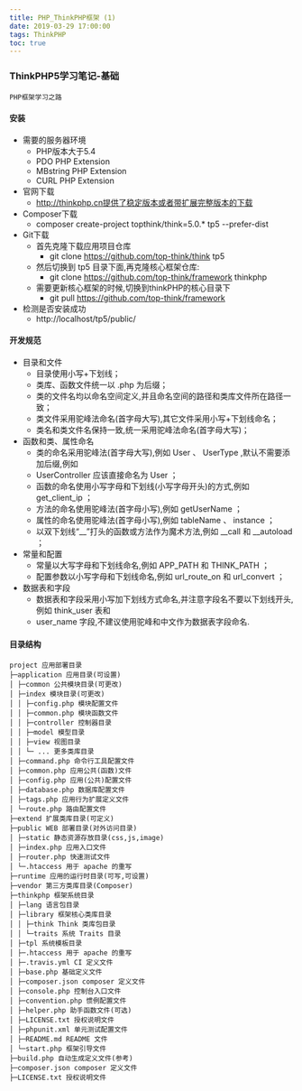 ```yaml
---
title: PHP_ThinkPHP框架 (1)
date: 2019-03-29 17:00:00
tags: ThinkPHP
toc: true
---
```


### ThinkPHP5学习笔记-基础
    PHP框架学习之路

<!-- more -->

#### 安装
- 需要的服务器环境
    * PHP版本大于5.4
    * PDO PHP Extension
    * MBstring PHP Extension
    * CURL PHP Extension
- 官网下载
    * http://thinkphp.cn提供了稳定版本或者带扩展完整版本的下载
- Composer下载
    * composer create-project topthink/think=5.0.* tp5 --prefer-dist
- Git下载
    * 首先克隆下载应用项目仓库
        * git clone https://github.com/top-think/think tp5
    * 然后切换到 tp5 目录下面,再克隆核心框架仓库: 
        * git clone https://github.com/top-think/framework thinkphp
    * 需要更新核心框架的时候,切换到thinkPHP的核心目录下
        * git pull https://github.com/top-think/framework
- 检测是否安装成功
    * http://localhost/tp5/public/

#### 开发规范
- 目录和文件
    * 目录使用小写+下划线；
    * 类库、函数文件统一以 .php 为后缀；
    * 类的文件名均以命名空间定义,并且命名空间的路径和类库文件所在路径一致；
    * 类文件采用驼峰法命名(首字母大写),其它文件采用小写+下划线命名；
    * 类名和类文件名保持一致,统一采用驼峰法命名(首字母大写)；
- 函数和类、属性命名
    * 类的命名采用驼峰法(首字母大写),例如 User 、 UserType ,默认不需要添加后缀,例如
    * UserController 应该直接命名为 User ；
    * 函数的命名使用小写字母和下划线(小写字母开头)的方式,例如 get_client_ip ；
    * 方法的命名使用驼峰法(首字母小写),例如 getUserName ；
    * 属性的命名使用驼峰法(首字母小写),例如 tableName 、 instance ；
    * 以双下划线“__”打头的函数或方法作为魔术方法,例如 __call 和 __autoload ；
- 常量和配置
    * 常量以大写字母和下划线命名,例如 APP_PATH 和 THINK_PATH ；
    * 配置参数以小写字母和下划线命名,例如 url_route_on 和 url_convert ；
- 数据表和字段
    * 数据表和字段采用小写加下划线方式命名,并注意字段名不要以下划线开头,例如 think_user 表和
    * user_name 字段,不建议使用驼峰和中文作为数据表字段命名.

#### 目录结构
    project 应用部署目录 
    ├─application 应用目录(可设置)
    │ ├─common 公共模块目录(可更改)
    │ ├─index 模块目录(可更改)
    │ │ ├─config.php 模块配置文件
    │ │ ├─common.php 模块函数文件
    │ │ ├─controller 控制器目录
    │ │ ├─model 模型目录
    │ │ ├─view 视图目录
    │ │ └─ ... 更多类库目录
    │ ├─command.php 命令行工具配置文件
    │ ├─common.php 应用公共(函数)文件
    │ ├─config.php 应用(公共)配置文件
    │ ├─database.php 数据库配置文件
    │ ├─tags.php 应用行为扩展定义文件
    │ └─route.php 路由配置文件 
    ├─extend 扩展类库目录(可定义) 
    ├─public WEB 部署目录(对外访问目录)
    │ ├─static 静态资源存放目录(css,js,image)
    │ ├─index.php 应用入口文件
    │ ├─router.php 快速测试文件
    │ └─.htaccess 用于 apache 的重写 
    ├─runtime 应用的运行时目录(可写,可设置) 
    ├─vendor 第三方类库目录(Composer) 
    ├─thinkphp 框架系统目录
    │ ├─lang 语言包目录
    │ ├─library 框架核心类库目录
    │ │ ├─think Think 类库包目录
    │ │ └─traits 系统 Traits 目录
    │ ├─tpl 系统模板目录
    │ ├─.htaccess 用于 apache 的重写
    │ ├─.travis.yml CI 定义文件
    │ ├─base.php 基础定义文件
    │ ├─composer.json composer 定义文件
    │ ├─console.php 控制台入口文件
    │ ├─convention.php 惯例配置文件
    │ ├─helper.php 助手函数文件(可选)
    │ ├─LICENSE.txt 授权说明文件
    │ ├─phpunit.xml 单元测试配置文件
    │ ├─README.md README 文件
    │ └─start.php 框架引导文件 
    ├─build.php 自动生成定义文件(参考) 
    ├─composer.json composer 定义文件 
    ├─LICENSE.txt 授权说明文件
